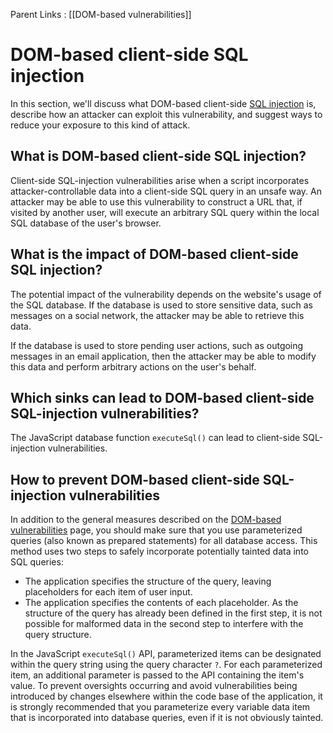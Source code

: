 Parent Links : [[DOM-based vulnerabilities]]

# DOM-based client-side SQL injection

In this section, we'll discuss what DOM-based client-side [SQL injection](https://portswigger.net/web-security/sql-injection) is, describe how an attacker can exploit this vulnerability, and suggest ways to reduce your exposure to this kind of attack.

## What is DOM-based client-side SQL injection?

Client-side SQL-injection vulnerabilities arise when a script incorporates attacker-controllable data into a client-side SQL query in an unsafe way. An attacker may be able to use this vulnerability to construct a URL that, if visited by another user, will execute an arbitrary SQL query within the local SQL database of the user's browser.

## What is the impact of DOM-based client-side SQL injection?

The potential impact of the vulnerability depends on the website's usage of the SQL database. If the database is used to store sensitive data, such as messages on a social network, the attacker may be able to retrieve this data.

If the database is used to store pending user actions, such as outgoing messages in an email application, then the attacker may be able to modify this data and perform arbitrary actions on the user's behalf.

## Which sinks can lead to DOM-based client-side SQL-injection vulnerabilities?

The JavaScript database function `executeSql()` can lead to client-side SQL-injection vulnerabilities.

## How to prevent DOM-based client-side SQL-injection vulnerabilities

In addition to the general measures described on the [DOM-based vulnerabilities](https://portswigger.net/web-security/dom-based) page, you should make sure that you use parameterized queries (also known as prepared statements) for all database access. This method uses two steps to safely incorporate potentially tainted data into SQL queries:

-   The application specifies the structure of the query, leaving placeholders for each item of user input.
-   The application specifies the contents of each placeholder. As the structure of the query has already been defined in the first step, it is not possible for malformed data in the second step to interfere with the query structure.

In the JavaScript `executeSql()` API, parameterized items can be designated within the query string using the query character `?`. For each parameterized item, an additional parameter is passed to the API containing the item's value. To prevent oversights occurring and avoid vulnerabilities being introduced by changes elsewhere within the code base of the application, it is strongly recommended that you parameterize every variable data item that is incorporated into database queries, even if it is not obviously tainted.
